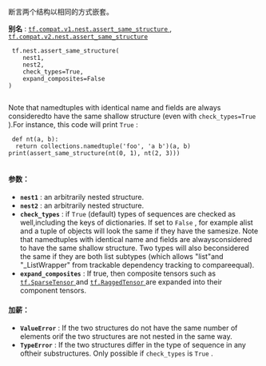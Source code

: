 断言两个结构以相同的方式嵌套。

**别名** : [ `tf.compat.v1.nest.assert_same_structure` ](/api_docs/python/tf/nest/assert_same_structure), [ `tf.compat.v2.nest.assert_same_structure` ](/api_docs/python/tf/nest/assert_same_structure)

```
 tf.nest.assert_same_structure(
    nest1,
    nest2,
    check_types=True,
    expand_composites=False
)
 
```

Note that namedtuples with identical name and fields are always consideredto have the same shallow structure (even with  `check_types=True` ).For instance, this code will print  `True` :

```
 def nt(a, b):
  return collections.namedtuple('foo', 'a b')(a, b)
print(assert_same_structure(nt(0, 1), nt(2, 3)))
 
```

#### 参数：
- **`nest1`** : an arbitrarily nested structure.
- **`nest2`** : an arbitrarily nested structure.
- **`check_types`** : if  `True`  (default) types of sequences are checked as well,including the keys of dictionaries. If set to  `False` , for example alist and a tuple of objects will look the same if they have the samesize. Note that namedtuples with identical name and fields are alwaysconsidered to have the same shallow structure. Two types will also beconsidered the same if they are both list subtypes (which allows "list"and "_ListWrapper" from trackable dependency tracking to compareequal).
- **`expand_composites`** : If true, then composite tensors such as [ `tf.SparseTensor` ](https://tensorflow.google.cn/api_docs/python/tf/sparse/SparseTensor)and [ `tf.RaggedTensor` ](https://tensorflow.google.cn/api_docs/python/tf/RaggedTensor) are expanded into their component tensors.


#### 加薪：
- **`ValueError`** : If the two structures do not have the same number of elements orif the two structures are not nested in the same way.
- **`TypeError`** : If the two structures differ in the type of sequence in any oftheir substructures. Only possible if  `check_types`  is  `True` .
